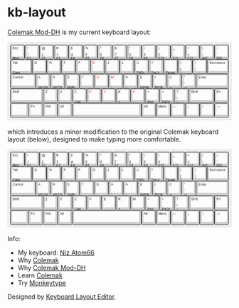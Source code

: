 # kb-layout

[Colemak Mod-DH](https://colemakmods.github.io/mod-dh/) is my current keyboard layout:

![hhkb-colemak-mod-dh](fig/hhkb-colemak-mod-dh.png)

which introduces a minor modification to the original Colemak keyboard layout (below), designed to make typing more comfortable.

![hhkb-colemak](fig/hhkb-colemak.png)

Info:
* My keyboard: [Niz Atom66](https://www.nizkeyboard.com/)
* Why [Colemak](https://colemak.com/)
* Why [Colemak Mod-DH](https://colemakmods.github.io/mod-dh/)
* Learn [Colemak](https://colemak.com/Learn)
* Try [Monkeytype](https://monkeytype.com/)

Designed by [Keyboard Layout Editor](http://www.keyboard-layout-editor.com/).
